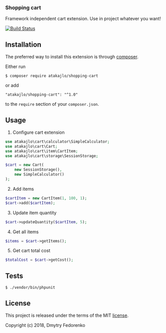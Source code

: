 ### Shopping cart

Framework independent cart extension. Use in project whatever you want!

[![Build Status](https://travis-ci.org/atakajlo/shopping-cart.svg?branch=master)](https://travis-ci.org/atakajlo/shopping-cart)

## Installation

The preferred way to install this extension is through [composer](http://getcomposer.org/download/).

Either run

```
$ composer require atakajlo/shopping-cart
```

or add

```
"atakajlo/shopping-cart": "^1.0"
```

to the `require` section of your `composer.json`. 

## Usage

1. Configure cart extension

```php
use atakajlo\cart\calculator\SimpleCalculator;
use atakajlo\cart\Cart;
use atakajlo\cart\item\CartItem;
use atakajlo\cart\storage\SessionStorage;

$cart = new Cart(
    new SessionStorage(),
    new SimpleCalculator()
);
```

2. Add items

```php
$cartItem = new CartItem(1, 100, 1);
$cart->add($cartItem);
```

3. Update item quantity

```php
$cart->updateQuantity($cartItem, 5);
```

4. Get all items

```php
$items = $cart->getItems();
```

5. Get cart total cost

```php
$totalCost = $cart->getCost();
```

## Tests

```
$ ./vendor/bin/phpunit
```

## License

This project is released under the terms of the MIT [license](LICENSE).

Copyright (c) 2018, Dmytry Fedorenko